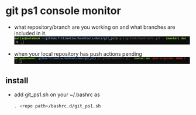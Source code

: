 # git ps1 console monitor
- what repository/branch are you working on and what branches are included in it.
![screen example](./git_ps1.png)

- when your local repository has push actions pending
![unsync example](./git_ps1_unsync.png)

## install
 - add git_ps1.sh on your ~/.bashrc as 
    ```sh
    . <repo path>/bashrc.d/git_ps1.sh
    ```